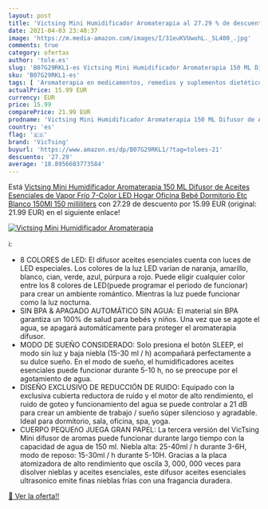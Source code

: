 ```yaml
---
layout: post
title: 'Victsing Mini Humidificador Aromaterapia al 27.29 % de descuento'
date: 2021-04-03 23:40:37
image: 'https://m.media-amazon.com/images/I/31euKVUwohL._SL400_.jpg'
comments: true
category: ofertas
author: 'tole.es'
slug: 'B07G29RKL1-es Victsing Mini Humidificador Aromaterapia 150 ML Difusor de...'
sku: 'B07G29RKL1-es'
tags: [ 'Aromaterapia en medicamentos, remedios y suplementos dietéticos','Cuidado de la salud','Difusores de aceite perfumado','Salud y cuidado personal','Terapias alternativas en medicamentos y remedios y suplementos dietéticos','bebé','victsing', ]
actualPrice: 15.99 EUR
currency: EUR
price: 15.99
comparePrice: 21.99 EUR
prodname: 'Victsing Mini Humidificador Aromaterapia 150 ML Difusor de Aceites Esenciales de Vapor Frío  7-Color LED  Hogar  Oficina Bebé Dormitorio Etc  Blanco  150Ml  150 milliliters'
country: 'es'
flag: '🇪🇸'
brand: 'VicTsing'
buyurl: 'https://www.amazon.es/dp/B07G29RKL1/?tag=tolees-21'
descuento: '27.29'
average: '18.8956603773584'
---
```


Está [Victsing Mini Humidificador Aromaterapia 150 ML Difusor de Aceites Esenciales de Vapor Frío  7-Color LED  Hogar  Oficina Bebé Dormitorio Etc  Blanco  150Ml  150 milliliters](https://www.amazon.es/dp/B07G29RKL1/?tag=tolees-21) con 27.29 de descuento por 15.99 EUR (original: 21.99 EUR) en el siguiente enlace!

[![Victsing Mini Humidificador Aromaterapia](https://m.media-amazon.com/images/I/31euKVUwohL._SL400_.jpg)](https://www.amazon.es/dp/B07G29RKL1/?tag=tolees-21)

ℹ️:

- 8 COLORES de LED: El difusor aceites esenciales cuenta con luces de LED especiales. Los colores de la luz LED varían de naranja, amarillo, blanco, cian, verde, azul, púrpura a rojo. Puede eligir cualquier color entre los 8 colores de LED(puede programar el periodo de funcionar) para crear un ambiente romántico. Mientras la luz puede funcionar como la luz nocturna.
- SIN BPA & APAGADO AUTOMÁTICO SIN AGUA: El material sin BPA garantiza un 100% de salud para bebés y niños. Una vez que se agote el agua, se apagará automáticamente para proteger el aromaterapia difusor.
- MODO DE SUEÑO CONSIDERADO: Solo presiona el botón SLEEP, el modo sin luz y baja niebla (15-30 ml / h) acompañará perfectamente a su dulce sueño. En el modo de sueño, el humidificadores aceites esenciales puede funcionar durante 5-10 h, no se preocupe por el agotamiento de agua.
- DISEÑO EXCLUSIVO DE REDUCCIÓN DE RUIDO: Equipado con la exclusiva cubierta reductora de ruido y el motor de alto rendimiento, el ruido de goteo y funcionamiento del agua se puede controlar a 21 dB para crear un ambiente de trabajo / sueño súper silencioso y agradable. Ideal para dormitorio, sala, oficina, spa, yoga.
- CUERPO PEQUEñO JUEGA GRAN PAPEL: La tercera versión del VicTsing Mini difusor de aromas puede funcionar durante largo tiempo con la capacidad de agua de 150 ml. Niebla alta: 25-40ml / h durante 3-6H, modo de reposo: 15-30ml / h durante 5-10H. Gracias a la placa atomizadora de alto rendimiento que oscila 3, 000, 000 veces para disolver nieblas y aceites esenciales, este difusor aceites esenciales ultrasonico emite finas nieblas frías con una fragancia duradera.

[🛒 Ver la oferta!!](https://www.amazon.es/dp/B07G29RKL1/?tag=tolees-21)
